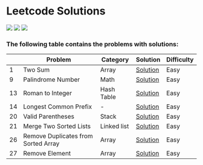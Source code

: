 # Leetcode Solutions
![](https://img.shields.io/badge/language-Python-blue.svg)
![](https://img.shields.io/badge/language-Java-green.svg)
![](https://img.shields.io/badge/%3E-leetcode-orange.svg)
### The following table contains the problems with solutions:

|   | Problem | Category | Solution | Difficulty |
|---| ------------- | ---------- | ---------- | ---------- |
|1| Two Sum | Array | [Solution](https://github.com/nnanwang/Leetcode-Notebook/blob/main/Solutions/1_Two_Sum.md) | Easy |
|9| Palindrome Number | Math | [Solution](https://github.com/nnanwang/Leetcode-Notebook/blob/main/Solutions/9_Panlindrome_Number.md) | Easy |
|13| Roman to Integer | Hash Table | [Solution](https://github.com/nnanwang/Leetcode-Notebook/blob/main/Solutions/13_Roman_to_Integer.md) | Easy |
|14| Longest Common Prefix | - | [Solution](https://github.com/nnanwang/Leetcode-Notebook/blob/main/Solutions/14_Longest_Common_Prefix.md) | Easy |
|20| Valid Parentheses | Stack | [Solution](https://github.com/nnanwang/Leetcode-Notebook/blob/main/Solutions/20_Valid_Parentheses.md) | Easy |
|21| Merge Two Sorted Lists | Linked list | [Solution](https://github.com/nnanwang/Leetcode-Notebook/blob/main/Solutions/21_Merge_Two_Sorted_Lists.md) | Easy |
|26| Remove Duplicates from Sorted Array | Array | [Solution](https://github.com/nnanwang/Leetcode-Notebook/blob/main/Solutions/26_Remove_Duplicates_from_Sorted_Array.md) | Easy |
|27| Remove Element | Array | [Solution](https://github.com/nnanwang/Leetcode-Notebook/blob/main/Solutions/27_Remove_Element.md) | Easy |



